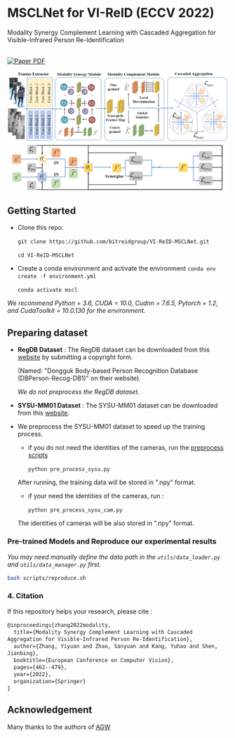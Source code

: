# MSCLNet for VI-ReID (ECCV 2022)

Modality Synergy Complement Learning with Cascaded Aggregation for Visible-Infrared Person Re-Identification

<p align="left">
  <br>
    <a href='https://www.ecva.net/papers/eccv_2022/papers_ECCV/papers/136740450.pdf'>
      <img src='https://img.shields.io/badge/Paper-PDF-green?style=flat&logo=arXiv&logoColor=green' alt='Paper PDF'>
    </a>
</p>
<img src="asset/pipeline.png">

## Getting Started
* Clone this repo: 

  `git clone https://github.com/bitreidgroup/VI-ReID-MSCLNet.git`

  `cd VI-ReID-MSCLNet`

* Create a conda environment and activate the environment
  `conda env create -f environment.yml`  
  
  `conda activate mscl` 

*We recommend Python = 3.6, CUDA = 10.0, Cudnn = 7.6.5, Pytorch = 1.2, and CudaToolkit = 10.0.130 for the environment.* 

## Preparing dataset

- **RegDB Dataset** :  The RegDB dataset can be downloaded from this [website](http://dm.dongguk.edu/link.html) by submitting a copyright form.

  (Named: "Dongguk Body-based Person Recognition Database (DBPerson-Recog-DB1)" on their website).

 	*We do not preprocess the RegDB dataset.* 

- **SYSU-MM01 Dataset** :  The SYSU-MM01 dataset can be downloaded from this [website](http://isee.sysu.edu.cn/project/RGBIRReID.htm). 

- We preprocess the SYSU-MM01 dataset to speed up the training process.

  - if you do not need  the identities of the cameras, run the [preprocess scripts](https://github.com/mangye16/Cross-Modal-Re-ID-baseline/blob/master/pre_process_sysu.py)

    `python pre_process_sysu.py`  

  After running, the training data will be stored in ".npy" format.

  - if your need the identities of the cameras, run :

    `python pre_process_sysu_cam.py` 

  The identities of cameras will be also stored in ".npy" format.

### Pre-trained Models and Reproduce our experimental results

*You may need manually define the data path in the `utils/data_loader.py` and `utils/data_manager.py` first.*

  ```bash
bash scripts/reproduce.sh 
  ```

### 4. Citation

If this repository helps your research, please cite :

```
@inproceedings{zhang2022modality,
  title={Modality Synergy Complement Learning with Cascaded Aggregation for Visible-Infrared Person Re-Identification},
  author={Zhang, Yiyuan and Zhao, Sanyuan and Kang, Yuhao and Shen, Jianbing},
  booktitle={European Conference on Computer Vision},
  pages={462--479},
  year={2022},
  organization={Springer}
}
```

## Acknowledgement
Many thanks to the authors of [AGW](https://github.com/mangye16/Cross-Modal-Re-ID-baseline)
